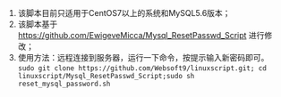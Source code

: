 1. 该脚本目前只适用于CentOS7以上的系统和MySQL5.6版本；
2. 该脚本基于 https://github.com/EwigeveMicca/Mysql_ResetPasswd_Script 进行修改；
3. 使用方法：远程连接到服务器，运行一下命令，按提示输入新密码即可。
   ```sudo git clone https://github.com/Websoft9/linuxscript.git; cd linuxscript/Mysql_ResetPasswd_Script;sudo sh reset_mysql_password.sh```

